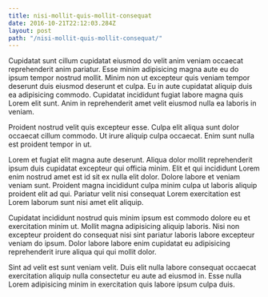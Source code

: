 ```yaml
---
title: nisi-mollit-quis-mollit-consequat
date: 2016-10-21T22:12:03.284Z
layout: post
path: "/nisi-mollit-quis-mollit-consequat/"
---
```


Cupidatat sunt cillum cupidatat eiusmod do velit anim veniam occaecat reprehenderit anim pariatur. Esse minim adipisicing magna aute eu do ipsum tempor nostrud mollit. Minim non ut excepteur quis veniam tempor deserunt duis eiusmod deserunt et culpa. Eu in aute cupidatat aliquip duis ea adipisicing commodo. Cupidatat incididunt fugiat labore magna quis Lorem elit sunt. Anim in reprehenderit amet velit eiusmod nulla ea laboris in veniam.

Proident nostrud velit quis excepteur esse. Culpa elit aliqua sunt dolor occaecat cillum commodo. Ut irure aliquip culpa occaecat. Enim sunt nulla est proident tempor in ut.

Lorem et fugiat elit magna aute deserunt. Aliqua dolor mollit reprehenderit ipsum duis cupidatat excepteur qui officia minim. Elit et qui incididunt Lorem enim nostrud amet est id sit ex nulla elit dolor. Dolore labore et veniam veniam sunt. Proident magna incididunt culpa minim culpa ut laboris aliquip proident elit ad qui. Pariatur velit nisi consequat Lorem exercitation est Lorem laborum sunt nisi amet elit aliquip.

Cupidatat incididunt nostrud quis minim ipsum est commodo dolore eu et exercitation minim ut. Mollit magna adipisicing aliquip laboris. Nisi non excepteur proident do consequat nisi sint pariatur laboris labore excepteur veniam do ipsum. Dolor labore labore enim cupidatat eu adipisicing reprehenderit irure aliqua qui qui mollit dolor.

Sint ad velit est sunt veniam velit. Duis elit nulla labore consequat occaecat exercitation aliquip nulla consectetur eu aute ad eiusmod in. Esse nulla Lorem adipisicing minim in exercitation quis labore ipsum culpa duis.